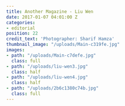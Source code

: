 ```yaml
---
title: Another Magazine - Liu Wen
date: 2017-01-07 04:01:00 Z
categories:
- editorial
position: 22
credit_text: 'Photographer: Sharif Hamza'
thumbnail_image: "/uploads/Main-c319fe.jpg"
images:
- path: "/uploads/Main-c7defe.jpg"
  class: full
- path: "/uploads/liu-wen3.jpg"
  class: half
- path: "/uploads/liu-wen4.jpg"
  class: half
- path: "/uploads/2b6c1380c74b.jpg"
  class: full
---
```


